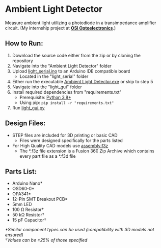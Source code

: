 # Ambient Light Detector
Measure ambient light utilizing a photodiode in a transimpedance amplifier circuit. (My internship project at **[OSI Optoelectronics](https://www.osioptoelectronics.com/)**.)

## How to Run:
1. Download the source code either from the zip or by cloning the repository
2. Navigate into the "Ambient Light Detector" folder
3. Upload [light_serial.ino](https://github.com/alexhool/Ambient-Light-Detector/blob/master/Ambient%20Light%20Detector/light_serial/light_serial.ino) to an Arduino IDE compatible board
   - Located in the "light_serial" folder
4. Either run the executable [Ambient Light Detector.exe](https://github.com/alexhool/Ambient-Light-Detector/blob/master/Ambient%20Light%20Detector/Ambient%20Light%20Detector.exe) or skip to step 5
5. Navigate into the "light_gui" folder
6. Install required dependencies from "requirements.txt"
   - Prerequisite: [Python 3.8+](https://www.python.org/downloads/)
   - Using pip: `pip install -r "requirements.txt"` 
7. Run [light_gui.py](https://github.com/alexhool/Ambient-Light-Detector/blob/master/Ambient%20Light%20Detector/light_gui/light_gui.py)

## Design Files:
- STEP files are included for 3D printing or basic CAD
  - Files were designed specifically for the parts listed 
- For High Quality CAD models use [assembly.f3z](https://github.com/alexhool/Ambient-Light-Detector/blob/master/Design%20Files/assembly.f3z)
  - The *.f3z file extension is a Fusion 360 Zip Archive which contains every part file as a *.f3d file

## Parts List:
- Arduino Nano*
- OSD60-0*
- OPA341*
- 12-Pin SMT Breakout PCB*
- 5mm LED
- 100 Ω Resistor†
- 50 kΩ Resistor†
- 15 pF Capacitor†

*\*Similar component types can be used (compatibility with 3D models not ensured)*\
†*Values can be ±25% of those specified*
